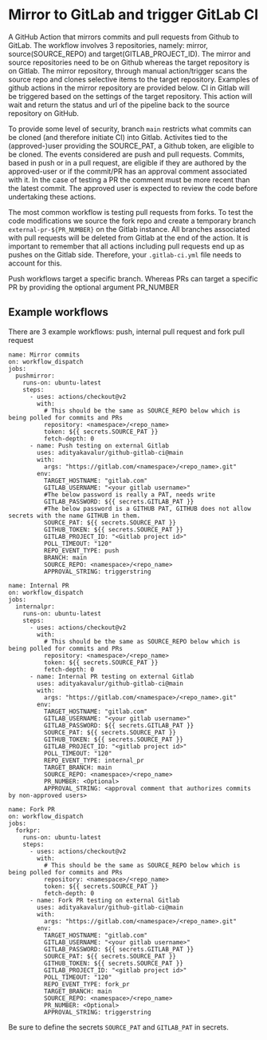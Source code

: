 # Mirror to GitLab and trigger GitLab CI

A GitHub Action that mirrors commits and pull requests from Github to GitLab. The workflow involves 3 repositories, namely: mirror, source(SOURCE_REPO) and target(GITLAB_PROJECT_ID). The mirror and source repositories need to be on Github whereas the target repository is on Gitlab. The mirror repository, through manual action/trigger scans the source repo and clones selective items to the target repository. Examples of github actions in the mirror repository are provided below. CI in Gitlab will be triggered based on the settings of the target repository. This action will wait and return the status and url of the pipeline back to the source repository on GitHub. 

To provide some level of security, branch `main` restricts what commits can be cloned (and therefore initiate CI) into Gitlab. Activites tied to the (approved-)user providing the SOURCE_PAT, a Github token, are eligible to be cloned. The events considered are push and pull requests. Commits, based in push or in a pull request, are eligible if they are authored by the approved-user or if the commit/PR has an approval comment associated with it. In the case of testing a PR the comment must be more recent than the latest commit. The approved user is expected to review the code before undertaking these actions. 

The most common workflow is testing pull requests from forks. To test the code modifications we source the fork repo and create a temporary branch `external-pr-${PR_NUMBER}` on the Gitlab instance. All branches associated with pull requests will be deleted from Gitlab at the end of the action. It is important to remember that all actions including pull requests end up as pushes on the Gitlab side. Therefore, your `.gitlab-ci.yml` file needs to account for this.

Push workflows target a specific branch. Whereas PRs can target a specific PR by providing the optional argument PR_NUMBER

## Example workflows

There are 3 example workflows: push, internal pull request and fork pull request

```workflow          
name: Mirror commits
on: workflow_dispatch
jobs:
  pushmirror:
    runs-on: ubuntu-latest
    steps:
      - uses: actions/checkout@v2
        with:
          # This should be the same as SOURCE_REPO below which is being polled for commits and PRs
          repository: <namespace>/<repo_name>
          token: ${{ secrets.SOURCE_PAT }}
          fetch-depth: 0
      - name: Push testing on external Gitlab
        uses: adityakavalur/github-gitlab-ci@main
        with:
          args: "https://gitlab.com/<namespace>/<repo_name>.git"
        env:
          TARGET_HOSTNAME: "gitlab.com"
          GITLAB_USERNAME: "<your gitlab username>"
          #The below password is really a PAT, needs write
          GITLAB_PASSWORD: ${{ secrets.GITLAB_PAT }}
          #The below password is a GITHUB PAT, GITHUB does not allow secrets with the name GITHUB in them.
          SOURCE_PAT: ${{ secrets.SOURCE_PAT }}
          GITHUB_TOKEN: ${{ secrets.SOURCE_PAT }}
          GITLAB_PROJECT_ID: "<Gitlab project id>"
          POLL_TIMEOUT: "120"
          REPO_EVENT_TYPE: push
          BRANCH: main
          SOURCE_REPO: <namespace>/<repo_name>
          APPROVAL_STRING: triggerstring
          
name: Internal PR
on: workflow_dispatch
jobs:
  internalpr:
    runs-on: ubuntu-latest
    steps:        
      - uses: actions/checkout@v2
        with:
          # This should be the same as SOURCE_REPO below which is being polled for commits and PRs
          repository: <namespace>/<repo_name>
          token: ${{ secrets.SOURCE_PAT }}
          fetch-depth: 0
      - name: Internal PR testing on external Gitlab
        uses: adityakavalur/github-gitlab-ci@main
        with:
          args: "https://gitlab.com/<namespace>/<repo_name>.git"
        env:
          TARGET_HOSTNAME: "gitlab.com"
          GITLAB_USERNAME: "<your gitlab username>"
          GITLAB_PASSWORD: ${{ secrets.GITLAB_PAT }}
          SOURCE_PAT: ${{ secrets.SOURCE_PAT }}
          GITHUB_TOKEN: ${{ secrets.SOURCE_PAT }}
          GITLAB_PROJECT_ID: "<gitlab project id>"
          POLL_TIMEOUT: "120"
          REPO_EVENT_TYPE: internal_pr
          TARGET_BRANCH: main
          SOURCE_REPO: <namespace>/<repo_name>
          PR_NUMBER: <Optional>
          APPROVAL_STRING: <approval comment that authorizes commits by non-approved users>

name: Fork PR
on: workflow_dispatch
jobs:
  forkpr:
    runs-on: ubuntu-latest
    steps:
      - uses: actions/checkout@v2
        with:
          # This should be the same as SOURCE_REPO below which is being polled for commits and PRs
          repository: <namespace>/<repo_name>
          token: ${{ secrets.SOURCE_PAT }}
          fetch-depth: 0
      - name: Fork PR testing on external Gitlab
        uses: adityakavalur/github-gitlab-ci@main
        with:
          args: "https://gitlab.com/<namespace>/<repo_name>.git"
        env:
          TARGET_HOSTNAME: "gitlab.com"
          GITLAB_USERNAME: "<your gitlab username>"
          GITLAB_PASSWORD: ${{ secrets.GITLAB_PAT }}
          SOURCE_PAT: ${{ secrets.SOURCE_PAT }}
          GITHUB_TOKEN: ${{ secrets.SOURCE_PAT }}
          GITLAB_PROJECT_ID: "<gitlab project id>"
          POLL_TIMEOUT: "120"
          REPO_EVENT_TYPE: fork_pr
          TARGET_BRANCH: main
          SOURCE_REPO: <namespace>/<repo_name>
          PR_NUMBER: <Optional>
          APPROVAL_STRING: triggerstring
```

Be sure to define the secrets `SOURCE_PAT` and `GITLAB_PAT` in secrets.
